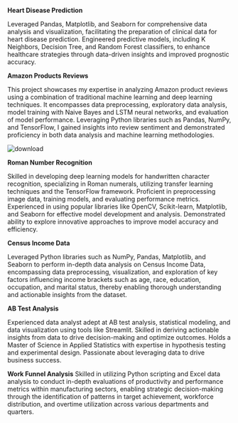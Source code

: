 **Heart Disease Prediction**

Leveraged Pandas, Matplotlib, and Seaborn for comprehensive data analysis and visualization, facilitating the preparation of clinical data for heart disease prediction. Engineered predictive models, including K Neighbors, Decision Tree, and Random Forest classifiers, to enhance healthcare strategies through data-driven insights and improved prognostic accuracy.



**Amazon Products Reviews**

This project showcases my expertise in analyzing Amazon product reviews using a combination of traditional machine learning and deep learning techniques. It encompasses data preprocessing, exploratory data analysis, model training with Naive Bayes and LSTM neural networks, and evaluation of model performance. Leveraging Python libraries such as Pandas, NumPy, and TensorFlow, I gained insights into review sentiment and demonstrated proficiency in both data analysis and machine learning methodologies.

![download](https://github.com/Likithakyama/Likithakyama.github.io/assets/147211200/74669b20-d1ba-46e9-b4d2-f27192ab2197)



**Roman Number Recognition**

Skilled in developing deep learning models for handwritten character recognition, specializing in Roman numerals, utilizing transfer learning techniques and the TensorFlow framework. Proficient in preprocessing image data, training models, and evaluating performance metrics. Experienced in using popular libraries like OpenCV, Scikit-learn, Matplotlib, and Seaborn for effective model development and analysis. Demonstrated ability to explore innovative approaches to improve model accuracy and efficiency.



**Census Income Data**

Leveraged Python libraries such as NumPy, Pandas, Matplotlib, and Seaborn to perform in-depth data analysis on Census Income Data, encompassing data preprocessing, visualization, and exploration of key factors influencing income brackets such as age, race, education, occupation, and marital status, thereby enabling thorough understanding and actionable insights from the dataset.



**AB Test Analysis**

Experienced data analyst adept at AB test analysis, statistical modeling, and data visualization using tools like Streamlit. Skilled in deriving actionable insights from data to drive decision-making and optimize outcomes. Holds a Master of Science in  Applied Statistics with expertise in hypothesis testing and experimental design. Passionate about leveraging data to drive business success.



**Work Funnel Analysis**
Skilled in utilizing Python scripting and Excel data analysis to conduct in-depth evaluations of productivity and performance metrics within manufacturing sectors, enabling strategic decision-making through the identification of patterns in target achievement, workforce distribution, and overtime utilization across various departments and quarters.
